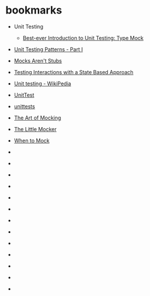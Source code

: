 bookmarks
=========
* Unit Testing
  * [Best-ever Introduction to Unit Testing: Type Mock](http://www.typemock.com/Best-ever_Introduction_to_Unit_Testing_-_free-webinar)

 * [Unit Testing Patterns - Part I](http://www.typemock.com/unit-test-patterns-for-net)

 * [Mocks Aren't Stubs](http://martinfowler.com/articles/mocksArentStubs.html)

 * [Testing Interactions with a State Based Approach](https://www.pgrs.net/2012/07/07/testing-interactions-with-a-state-based-approach/)

 * [Unit testing - WikiPedia](http://en.wikipedia.org/wiki/Unit_testing)

 * [UnitTest](http://martinfowler.com/bliki/UnitTest.html)

 * [unittests](http://www.extremeprogramming.org/rules/unittests.html)

 * [The Art of Mocking](http://www.methodsandtools.com/archive/archive.php?id=122)

 * [The Little Mocker](http://blog.8thlight.com/uncle-bob/2014/05/14/TheLittleMocker.html)
 * [When to Mock](http://blog.8thlight.com/uncle-bob/2014/05/10/WhenToMock.html)
 * []()
 * []()
 * []()
 * []()
 * []()
 * []()
 * []()
 * []()
 * []()
 * []()
 * []()
 * []()
 * []()

